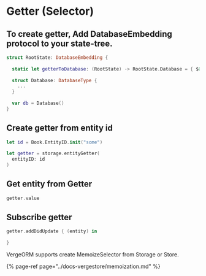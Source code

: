 # Getter \(Selector\)

## To create getter, Add DatabaseEmbedding protocol to your state-tree.

```swift
struct RootState: DatabaseEmbedding {
  
  static let getterToDatabase: (RootState) -> RootState.Database = { $0.db }
  
  struct Database: DatabaseType {
    ...       
  }
  
  var db = Database()
}
```

## Create getter from entity id

```swift
let id = Book.EntityID.init("some")
    
let getter = storage.entityGetter(
  entityID: id
)
```

## Get entity from Getter

```swift
getter.value
```

## Subscribe getter

```swift
getter.addDidUpdate { (entity) in
  
}
```

VergeORM supports create MemoizeSelector from Storage or Store.

{% page-ref page="../docs-vergestore/memoization.md" %}

